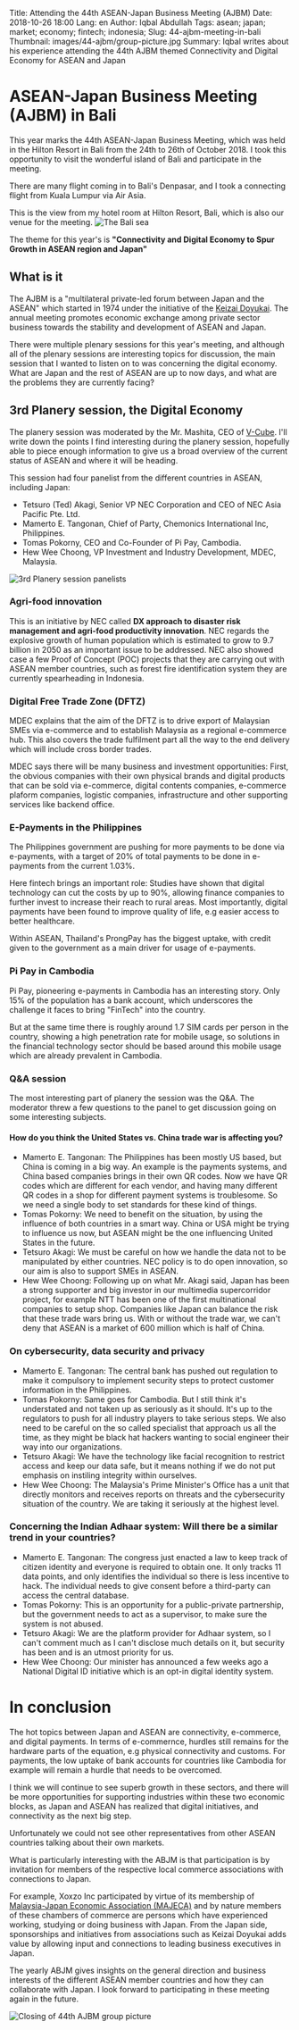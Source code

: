 Title: Attending the 44th ASEAN-Japan Business Meeting (AJBM)
Date: 2018-10-26 18:00
Lang: en
Author: Iqbal Abdullah
Tags: asean; japan; market; economy; fintech; indonesia;
Slug: 44-ajbm-meeting-in-bali
Thumbnail: images/44-ajbm/group-picture.jpg
Summary: Iqbal writes about his experience attending the 44th AJBM themed Connectivity and Digital Economy for ASEAN and Japan

# ASEAN-Japan Business Meeting (AJBM) in Bali

This year marks the 44th ASEAN-Japan Business Meeting, which was held in the
Hilton Resort in Bali from the 24th to 26th of October 2018. I took this opportunity to visit
the wonderful island of Bali and participate in the meeting.

There are many flight coming in to Bali's Denpasar, and I took a connecting flight from
Kuala Lumpur via Air Asia.

This is the view from my hotel room at Hilton Resort, Bali, which is also our
venue for the meeting.
![The Bali sea](/images/44-ajbm/bali-sea.jpg)

The theme for this year's is **"Connectivity and Digital Economy to Spur Growth in
ASEAN region and Japan"**

## What is it

The AJBM is a "multilateral private-led forum between Japan and the ASEAN" which started in
1974 under the initiative of the [Keizai Doyukai](https://www.doyukai.or.jp/). The annual meeting
promotes economic exchange among private sector business towards the stability and development
of ASEAN and Japan.

There were multiple plenary sessions for this year's meeting, and although all of the plenary
sessions are interesting topics for discussion, the main session that I wanted to listen on to
was concerning the digital economy. What are Japan and the rest of ASEAN are up to now days,
and what are the problems they are currently facing?

## 3rd Planery session, the Digital Economy

The planery session was moderated by the Mr. Mashita, CEO of [V-Cube](https://jp.vcube.com/).
I'll write down the points I find interesting during the planery session, hopefully able
to piece enough information to give us a broad overview of the current status of ASEAN
and where it will be heading.

This session had four panelist from the different countries in ASEAN, including Japan:

* Tetsuro (Ted) Akagi, Senior VP NEC Corporation and CEO of NEC Asia Pacific Pte. Ltd.
* Mamerto E. Tangonan, Chief of Party, Chemonics International Inc, Philippines.
* Tomas Pokorny, CEO and Co-Founder of Pi Pay, Cambodia.
* Hew Wee Choong, VP Investment and Industry Development, MDEC, Malaysia.

![3rd Planery session panelists](/images/44-ajbm/panelist.jpg)

### Agri-food innovation

This is an initiative by NEC called **DX approach to disaster risk management and
agri-food productivity innovation**. NEC regards the explosive growth of human population
which is estimated to grow to 9.7 billion in 2050 as an important issue to be
addressed. NEC also showed case a few Proof of Concept (POC) projects that they
are carrying out with ASEAN member countries, such as forest fire identification
system they are currently spearheading in Indonesia.

### Digital Free Trade Zone (DFTZ)

MDEC explains that the aim of the DFTZ is to drive export of Malaysian SMEs via
e-commerce and to establish Malaysia as a regional e-commerce hub. This also covers the
trade fulfilment part all the way to the end delivery which will include cross border trades.

MDEC says there will be many business and investment opportunities: First, the obvious
companies with their own physical brands and digital products that can be sold via e-commerce,
digital contents companies, e-commerce plaform companies, logistic companies, infrastructure
and other supporting services like backend office.

### E-Payments in the Philippines

The Philippines government are pushing for more payments to be done via
e-payments, with a target of 20% of total payments to be done in e-payments from
the current 1.03%.

Here fintech brings an important role: Studies have shown that digital technology
can cut the costs by up to 90%, allowing finance companies to further invest to
increase their reach to rural areas. Most importantly, digital payments have
been found to improve quality of life, e.g easier access to better healthcare.

Within ASEAN, Thailand's ProngPay has the biggest uptake, with credit given to
the government as a main driver for usage of e-payments.

### Pi Pay in Cambodia

Pi Pay, pioneering e-payments in Cambodia has an interesting story. Only 15% of the
population has a bank account, which underscores the challenge it faces to bring "FinTech"
into the country.

But at the same time there is roughly around 1.7 SIM cards per person in the country, showing
a high penetration rate for mobile usage, so solutions in the financial
technology sector should be based around this mobile usage which are already
prevalent in Cambodia.

### Q&A session

The most interesting part of planery the session was the Q&A. The moderator threw a few
questions to the panel to get discussion going on some interesting subjects.

#### How do you think the United States vs. China trade war is affecting you?

* Mamerto E. Tangonan: The Philippines has been mostly US based, but China is coming in a
 big way. An example is the payments systems, and China based companies brings in their
 own QR codes. Now we have QR codes which are different for each vendor, and having many
 different QR codes in a shop for different payment systems is troublesome. So we need a single body
 to set standards for these kind of things.
* Tomas Pokorny: We need to benefit on the situation, by using the influence of both countries
 in a smart way. China or USA might be trying to influence us now, but ASEAN might be the one
 influencing United States in the future.
* Tetsuro Akagi: We must be careful on how we handle the data not to be manipulated by either countries.
 NEC policy is to do open innovation, so our aim is also to support SMEs in ASEAN.
* Hew Wee Choong: Following up on what Mr. Akagi said, Japan has been a strong supporter and
 big investor in our multimedia supercorridor project, for example NTT has been one of the first multinational
 companies to setup shop. Companies like Japan can balance the risk that these trade wars bring us.
 With or without the trade war, we can't deny that ASEAN is a market of 600 million which is half of China.

### On cybersecurity, data security and privacy

* Mamerto E. Tangonan: The central bank has pushed out regulation to make it compulsory
 to implement security steps to protect customer information in the Philippines.
* Tomas Pokorny: Same goes for Cambodia. But I still think it's understated and not taken up
 as seriously as it should. It's up to the regulators to push for all industry players to take serious steps.
 We also need to be careful on the so called specialist that approach us all the time, as
 they might be black hat hackers wanting to social engineer their way into our organizations.
* Tetsuro Akagi: We have the technology like facial recognition to restrict access and keep our data safe,
 but it means nothing if we do not put emphasis on instiling integrity within
 ourselves.
* Hew Wee Choong: The Malaysia's Prime Minister's Office has a unit that
  directly monitors and receives reports on threats and the cybersecurity
  situation of the country. We are taking it seriously at the highest level.

### Concerning the Indian Adhaar system: Will there be a similar trend in your countries?

* Mamerto E. Tangonan: The congress just enacted a law to keep track of citizen identity and everyone
 is required to obtain one. It only tracks 11 data points, and only identifies
 the individual so there is less incentive to hack. The individual needs to give
 consent before a third-party can access the central database.
* Tomas Pokorny: This is an opportunity for a public-private partnership, but the government
 needs to act as a supervisor, to make sure the system is not abused.
* Tetsuro Akagi: We are the platform provider for Adhaar system, so I can't comment much as I can't
 disclose much details on it, but security has been and is an utmost priority
 for us.
* Hew Wee Choong: Our minister has announced a few weeks ago a National Digital ID initiative
 which is an opt-in digital identity system.

# In conclusion

The hot topics between Japan and ASEAN are connectivity, e-commerce, and digital payments.
In terms of e-commernce, hurdles still remains for the hardware parts of the equation,
e.g physical connectivity and customs. For payments, the low uptake of bank accounts for countries
like Cambodia for example will remain a hurdle that needs to be overcomed.

I think we will continue to see superb growth in these sectors, and there will be more opportunities
for supporting industries within these two economic blocks, as Japan and ASEAN has realized
that digital initiatives, and connectivity as the next big step.

Unfortunately we could not see other representatives from other ASEAN countries talking about
their own markets.

What is particularly interesting with the ABJM is that participation is by
invitation for members of the respective local commerce associations with
connections to Japan.

For example, Xoxzo Inc participated by virtue of its membership of
[Malaysia-Japan Economic Association (MAJECA)](https://majeca.org/about/) and by
nature members of these chambers of commerce are persons which have experienced
working, studying or doing business with Japan. From the Japan side,
sponsorships and initiatives from associations such as Keizai Doyukai
adds value by allowing input and connections to leading business executives in Japan.

The yearly ABJM gives insights on the general direction and business interests of the
different ASEAN member countries and how they can collaborate with Japan. I look
forward to participating in these meeting again in the future.

![Closing of 44th AJBM group picture](/images/44-ajbm/group-picture.jpg)
